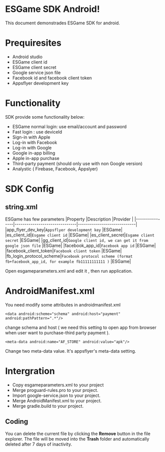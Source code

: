 ﻿# ESGame SDK Android!

This document demonstrades ESGame SDK for android.


# Prequiresites

- Android studio
- ESGame client id
- ESGame client secret
- Google service json file
- Facebook id and facebook client token
- Appsflyer development key
# Functionality
SDK provide some functionality below:
- ESGame normal login: use email/account and password
- Fast login : use deviceId 
- Sign-in with Apple
- Log-in with Facebook
- Log-in with Google
- Google in-app billing
- Apple in-app purchase
- Third-party payment (should only use with non Google version)
- Analystic ( Firebase, Facebook, Appslyer)

# SDK Config

## string.xml
ESGame has few parameters
|Property               |Description                          |Provider                         |
|----------------|-------------------------------|-----------------------------|
|app_flyer_dev_key|`Appsflyer development key`            |ESGame|
|es_client_id|`Esgame client id`            |ESGame|
|es_client_secret|`Esgame client secret`            |ESGame|
|gg_client_id|`Google client id, we can get it from google json file`            |ESGame|
|facebook_app_id|`Facebook app id`            |ESGame|
|facebook_client_token|`Facebook client token`            |ESGame|
|fb_login_protocol_scheme|`Facebook protocol scheme (format fb+facebook_app_id, for example fb11111111111 )`            |ESGame|

Open esgameparameters.xml and edit it , then run application.
# AndroidManifest.xml
You need modify some attributes in androidmanifest.xml

    <data android:scheme="schema" android:host="payment" android:pathPattern=".*"/>
  
  change schema and host ( we need this setting to open app from browser when user want to purchase-third party payment ).
  

    <meta-data android:name="AF_STORE" android:value="apk"/>  
<meta-data android:name="CHANNEL" android:value="apk"/>

Change two meta-data value. It's appsflyer's meta-data setting.


# Intergration

- Copy esgameparameters.xml to your project
- Merge proguard-rules.pro to your project.
- Import google-service.json to your project.
- Merge AndroidManifest.xml to your project.
- Merge gradle.build to your project.

## Coding

You can delete the current file by clicking the **Remove** button in the file explorer. The file will be moved into the **Trash** folder and automatically deleted after 7 days of inactivity.


```
